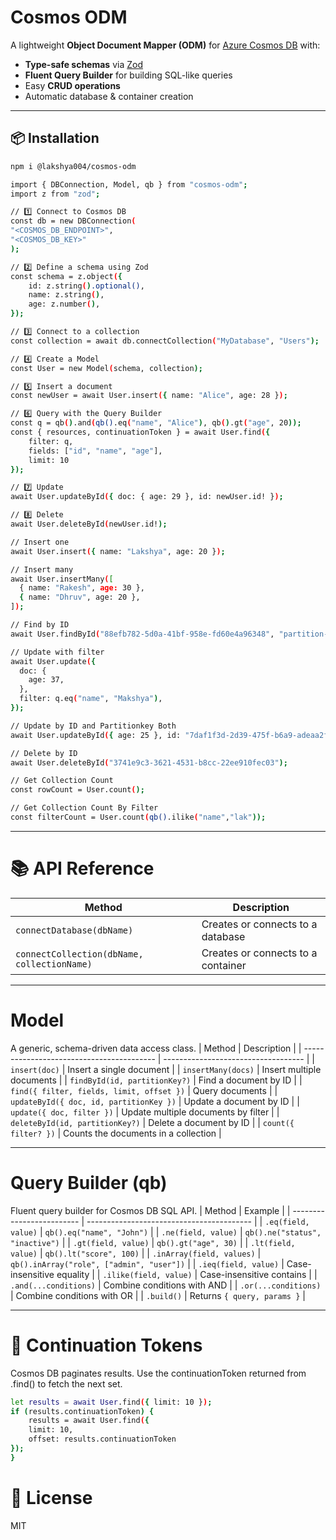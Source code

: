 # Cosmos ODM

A lightweight **Object Document Mapper (ODM)** for [Azure Cosmos DB](https://learn.microsoft.com/en-us/azure/cosmos-db/introduction) with:

- **Type-safe schemas** via [Zod](https://zod.dev/)
- **Fluent Query Builder** for building SQL-like queries
- Easy **CRUD operations**
- Automatic database & container creation

---

## 📦 Installation

```bash
npm i @lakshya004/cosmos-odm
```

```bash
import { DBConnection, Model, qb } from "cosmos-odm";
import z from "zod";

// 1️⃣ Connect to Cosmos DB
const db = new DBConnection(
"<COSMOS_DB_ENDPOINT>",
"<COSMOS_DB_KEY>"
);

// 2️⃣ Define a schema using Zod
const schema = z.object({
    id: z.string().optional(),
    name: z.string(),
    age: z.number(),
});

// 3️⃣ Connect to a collection
const collection = await db.connectCollection("MyDatabase", "Users");

// 4️⃣ Create a Model
const User = new Model(schema, collection);

// 5️⃣ Insert a document
const newUser = await User.insert({ name: "Alice", age: 28 });

// 6️⃣ Query with the Query Builder
const q = qb().and(qb().eq("name", "Alice"), qb().gt("age", 20));
const { resources, continuationToken } = await User.find({
    filter: q,
    fields: ["id", "name", "age"],
    limit: 10
});

// 7️⃣ Update
await User.updateById({ doc: { age: 29 }, id: newUser.id! });

// 8️⃣ Delete
await User.deleteById(newUser.id!);

// Insert one
await User.insert({ name: "Lakshya", age: 20 });

// Insert many
await User.insertMany([
  { name: "Rakesh", age: 30 },
  { name: "Dhruv", age: 20 },
]);

// Find by ID
await User.findById("88efb782-5d0a-41bf-958e-fd60e4a96348", "partition-Key");

// Update with filter
await User.update({
  doc: {
    age: 37,
  },
  filter: q.eq("name", "Makshya"),
});

// Update by ID and Partitionkey Both
await User.updateById({ age: 25 }, id: "7daf1f3d-2d39-475f-b6a9-adeaa2f0a0a2", partitionKey: "partitionKey");

// Delete by ID
await User.deleteById("3741e9c3-3621-4531-b8cc-22ee910fec03");

// Get Collection Count
const rowCount = User.count();

// Get Collection Count By Filter
const filterCount = User.count(qb().ilike("name","lak"));
```

---

# 📚 API Reference

| Method                                      | Description                        |
| ------------------------------------------- | ---------------------------------- |
| `connectDatabase(dbName)`                   | Creates or connects to a database  |
| `connectCollection(dbName, collectionName)` | Creates or connects to a container |

---

# Model

A generic, schema-driven data access class.
| Method | Description |
| ----------------------------------------- | ----------------------------------- |
| `insert(doc)` | Insert a single document |
| `insertMany(docs)` | Insert multiple documents |
| `findById(id, partitionKey?)` | Find a document by ID |
| `find({ filter, fields, limit, offset })` | Query documents |
| `updateById({ doc, id, partitionKey })` | Update a document by ID |
| `update({ doc, filter })` | Update multiple documents by filter |
| `deleteById(id, partitionKey?)` | Delete a document by ID |
| `count({ filter? })` | Counts the documents in a collection |

---

# Query Builder (qb)

Fluent query builder for Cosmos DB SQL API.
| Method | Example |
| ------------------------- | ----------------------------------------- |
| `.eq(field, value)` | `qb().eq("name", "John")` |
| `.ne(field, value)` | `qb().ne("status", "inactive")` |
| `.gt(field, value)` | `qb().gt("age", 30)` |
| `.lt(field, value)` | `qb().lt("score", 100)` |
| `.inArray(field, values)` | `qb().inArray("role", ["admin", "user"])` |
| `.ieq(field, value)` | Case-insensitive equality |
| `.ilike(field, value)` | Case-insensitive contains |
| `.and(...conditions)` | Combine conditions with AND |
| `.or(...conditions)` | Combine conditions with OR |
| `.build()` | Returns `{ query, params }` |

---

# 🔹 Continuation Tokens

Cosmos DB paginates results.
Use the continuationToken returned from .find() to fetch the next set.

```bash
let results = await User.find({ limit: 10 });
if (results.continuationToken) {
    results = await User.find({
    limit: 10,
    offset: results.continuationToken
});
}
```

# 📄 License

MIT
